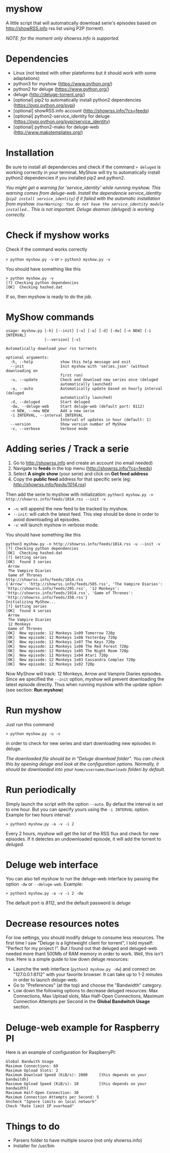 # myshow
A little script that will automatically download serie's episodes
based on http://showRSS.info rss list using P2P (torrent).

*NOTE: for the moment only showrss.info is supported.*

# Dependencies
- Linux (not tested with other plateforms but it should work with some adaptations)
- python3 for myshow (https://www.python.org/)
- python2 for deluge (https://www.python.org/)
- deluge (http://deluge-torrent.org/)
- [optional] pip2 to automatically install python2 dependencies (https://pypi.python.org/pypi)
- [optional] showRSS.info account (http://showrss.info/?cs=feeds)
- [optional] python2-service_identity for deluge (https://pypi.python.org/pypi/service_identity)
- [optional] python2-mako for deluge-web (http://www.makotemplates.org/)

# Installation
Be sure to install all dependencies and check if the command `> deluged`
is working correctly in your terminal. MyShow will try to automatically
install python2 dependencies if you installed pip2 and python2.

*You might get a warning for 'service_identity' while running myshow. This warning comes
from deluge-web. Install the dependencie service_identity (`pip2 install service_identity`)
if it failed with the automatic installation from myshow.
 `UserWarning: You do not have the service_identity module installed.`.
This is not important. Deluge deamon (deluged) is working correctly.*

# Check if myshow works
Check if the command works correctly

`> python myshow.py -v` or `> python3 myshow.py -v`

You should have something like this
```
> python myshow.py -v
[?] Checking python dependencies
[OK]  Checking hashed.dat
```

If so, then myshow is ready to do the job.

# MyShow commands
```
usage: myshow.py [-h] [--init] [-u] [-a] [-d] [-dw] [-n NEW] [-i INTERVAL]
                 [--version] [-v]

Automatically download your rss torrents

optional arguments:
  -h, --help            show this help message and exit
  --init                Init myshow with 'series.json' (without downloading on
                        first run)
  -u, --update          Check and download new series once (deluged
                        automatically launched)
  -a, --auto            Automatically update based on hourly interval (deluged
                        automatically launched)
  -d, --deluged         Start deluged
  -dw, --deluge-web     Start deluge-web (default port: 8112)
  -n NEW, --new NEW     Add a new serie
  -i INTERVAL, --interval INTERVAL
                        Interval of updates in hour (default: 1)
  --version             Show version number of MyShow
  -v, --verbose         Verbose mode
```

# Adding series / Track a serie

1. Go to http://showrss.info and create an account (no email needed)
2. Navigate to **feeds** in the top menu (http://showrss.info/?cs=feeds)
3. Select **A single show** (your serie) and click on **Get feed address**
4. Copy the **public feed** address for that specific serie (eg:
 *http://showrss.info/feeds/1014.rss*)

Then add the serie to myshow with initialization:
`python3 myshow.py -n http://showrss.info/feeds/1014.rss --init -v`

- `-n`: will append the new feed to be tracked by myshow.
- `--init`: will catch the latest feed. This step should be done in order to
avoid downloading all episodes.
- `-v`: will launch myshow in verbose mode.

You should have something like this
```
python3 myshow.py -n http://showrss.info/feeds/1014.rss -u --init -v
[?] Checking python dependencies
[OK]  Checking hashed.dat
[?] Getting series
[OK]  found 3 series
 Arrow
 The Vampire Diaries
 Game of Thrones
http://showrss.info/feeds/1014.rss
{'Arrow': 'http://showrss.info/feeds/505.rss', 'The Vampire Diaries': 'http://showrss.info/feeds/205.rss', '12 Monkeys': 'http://showrss.info/feeds/1014.rss', 'Game of Thrones': 'http://showrss.info/feeds/350.rss'}
Initializing MyShow...
[?] Getting series
[OK]  found 4 series
 Arrow
 The Vampire Diaries
 12 Monkeys
 Game of Thrones
[OK]  New episode: 12 Monkeys 1x09 Tomorrow 720p
[OK]  New episode: 12 Monkeys 1x08 Yesterday 720p
[OK]  New episode: 12 Monkeys 1x07 The Keys 720p
[OK]  New episode: 12 Monkeys 1x06 The Red Forest 720p
[OK]  New episode: 12 Monkeys 1x05 The Night Room 720p
[OK]  New episode: 12 Monkeys 1x04 Atari 720p
[OK]  New episode: 12 Monkeys 1x03 Cassandra Complex 720p
[OK]  New episode: 12 Monkeys 1x02 720p
```



Now MyShow will track: 12 Monkeys, Arrow and Vampire Diaries episodes.
Since we specified the `--init` option, myshow will prevent downloading the latest episode
directly. Thus when running myshow with the update option (see section: **Run myshow**)


# Run myshow
Just run this command

`> python myshow.py -u -v`

in order to check for new series and start downloading new episodes in deluge.

*The downloaded file should be in "Deluge download folder".
You can check this by opening deluge and look at the configuration options. Normally,
it should be downloaded into your `home/username/Downloads` folderi by default.*

# Run periodically
Simply launch the script with the option `--auto`. By defaut the interval is set to
one hour. But you can specify yours using the `-i INTERVAL` option. Example for two hours
interval:

`> python3 myshow.py -a -v -i 2`

Every 2 hours, myshow will get the list of the RSS flux and check for new episodes. If
it detectes an undownloaded episode, it will add the torrent to *deluged*.

# Deluge web interface
You can also tell myshow to run the deluge-web interface by passing the option `-dw` or `--deluge-web`.
Example:

`> python3 myshow.py -a -v -i 2 -dw`

The default port is *8112*, and the default password is *deluge*

# Decrease resources notes
For low settings, you should modify deluge to consume less resources. The first time I saw
"Deluge is a lightweight client for torrent", I told myself: "Perfect for my project !". But
I found out that deluged and deluged-web needed more thant 500Mb of RAM memory in order to
work. Well, this isn't true. Here is a simple guide to low down deluge resources:

- Launche the web interface (`python3 myshow.py -dw`) and connect on "127.0.0.1:8112" with your favorite browser. It can
take up to 1-2 minutes in order to launch deluge-web.
- Go to "Preferences" (at the top) and choose the "Bandwidth" category.
- Low down the following options to decrease deluged resources: Max Connections, Max Upload slots,
Max Half-Open Connections, Maximum Connection Attempts per Second in the **Global Bandwitch Usage** section.

# Deluge-web example for Raspberry PI
Here is an example of configuration for RaspberryPI:
```
Global Bandwith Usage
Maximum Connections: 60
Maximum Upload Slots: 2
Maximum Download Speed (KiB/s): 2000     [this depends on your bandwitdh]
Maximum Upload Speed (KiB/s): 10         [this depends on your bandwidth]
Maximum Half-Open Connection: 30
Maximum Connection Attempts per Second: 5
Uncheck "Ignore limits on local network"
Check "Rate limit IP overhead"
```

# Things to do
- Parsers folder to have multiple source (not only showrss.info)
- Installer for /usr/bin


